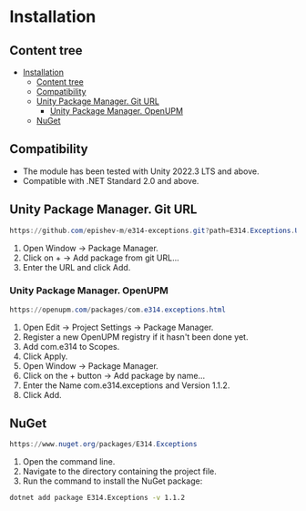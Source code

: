 # Installation

## Content tree

- [Installation](#installation)
  - [Content tree](#content-tree)
  - [Compatibility](#compatibility)
  - [Unity Package Manager. Git URL](#unity-package-manager-git-url)
    - [Unity Package Manager. OpenUPM](#unity-package-manager-openupm)
  - [NuGet](#nuget)

## Compatibility

- The module has been tested with Unity 2022.3 LTS and above.
- Compatible with .NET Standard 2.0 and above.

## Unity Package Manager. Git URL

```ps1
https://github.com/epishev-m/e314-exceptions.git?path=E314.Exceptions.Upm/Packages/com.e314.exceptions/#release/1.1.2
```

1. Open Window → Package Manager.
2. Click on + → Add package from git URL...
3. Enter the URL and click Add.

### Unity Package Manager. OpenUPM

```ps1
https://openupm.com/packages/com.e314.exceptions.html
```

1. Open Edit → Project Settings → Package Manager.
2. Register a new OpenUPM registry if it hasn't been done yet.
3. Add com.e314 to Scopes.
4. Click Apply.
5. Open Window → Package Manager.
6. Click on the + button → Add package by name...
7. Enter the Name com.e314.exceptions and Version 1.1.2.
8. Click Add.

## NuGet

```ps1
https://www.nuget.org/packages/E314.Exceptions
```

1. Open the command line.
2. Navigate to the directory containing the project file.
3. Run the command to install the NuGet package:

```sh
dotnet add package E314.Exceptions -v 1.1.2
```
